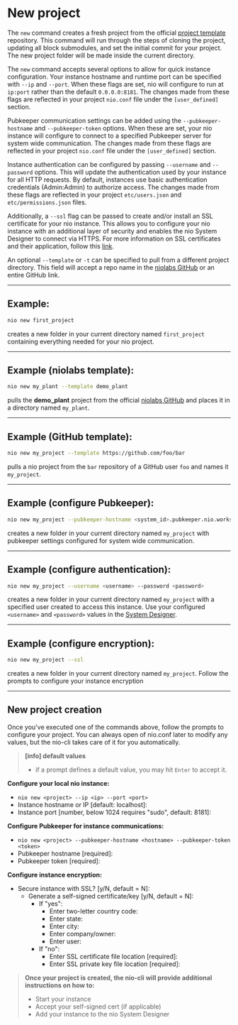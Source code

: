 # New project

The `new` command creates a fresh project from the official [project template](https://github.com/niolabs/project_template) repository. This command will run through the steps of cloning the project, updating all block submodules, and set the initial commit for your project. The new project folder will be made inside the current directory.

The `new` command accepts several options to allow for quick instance configuration. Your instance hostname and runtime port can be specified with `--ip` and `--port`. When these flags are set, nio will configure to run at `ip:port` rather than the default `0.0.0.0:8181`. The changes made from these flags are reflected in your project `nio.conf` file under the `[user_defined]` section.

Pubkeeper communication settings can be added using the `--pubkeeper-hostname` and `--pubkeeper-token` options. When these are set, your nio instance will configure to connect to a specified Pubkeeper server for system wide communication. The changes made from these flags are reflected in your project `nio.conf` file under the `[user_defined]` section.

Instance authentication can be configured by passing `--username` and `--password` options. This will update the authentication used by your instance for all HTTP requests. By default, instances use basic authentication credentials (Admin:Admin) to authorize access. The changes made from these flags are reflected in your project `etc/users.json` and `etc/permissions.json` files.

Additionally, a `--ssl` flag can be passed to create and/or install an SSL certificate for your nio instance.  This allows you to configure your nio instance with an additional layer of security and enables the nio System Designer to connect via HTTPS.  For more information on SSL certificates and their application, follow this [link](https://www.globalsign.com/en/ssl-information-center/what-is-an-ssl-certificate/).

An optional `--template` or `-t` can be specified to pull from a different project directory. This field will accept a repo name in the [niolabs GitHub](https://github.com/niolabs) or an entire GitHub link.

---

## Example:

```bash
nio new first_project
```
creates a new folder in your current directory named `first_project` containing everything needed for your nio project.

---

## Example (niolabs template):

```bash
nio new my_plant --template demo_plant
```


pulls the **demo_plant** project from the official [niolabs GitHub](https://github.com/niolabs/plant_demo) and places it in a directory named `my_plant`.

---

## Example (GitHub template):

```bash
nio new my_project --template https://github.com/foo/bar
```

pulls a nio project from the `bar` repository of a GitHub user `foo` and names it `my_project`.

---

## Example (configure Pubkeeper):

```bash
nio new my_project --pubkeeper-hostname <system_id>.pubkeeper.nio.works --pubkeeper-token <pubkeeper_token>
```

creates a new folder in your current directory named `my_project` with pubkeeper settings configured for system wide communication.

---

## Example (configure authentication):

```bash
nio new my_project --username <username> --password <password>
```

creates a new folder in your current directory named `my_project` with a specified user created to access this instance. Use your configured `<username>` and `<password>` values in the [System Designer](/system-designer/reference.md#connect-to-a-local-instance).

---

## Example (configure encryption):

```bash
nio new my_project --ssl
```

creates a new folder in your current directory named `my_project`. Follow the prompts to configure your instance encryption

---

## New project creation

Once you've executed one of the commands above, follow the prompts to configure your project. You can always open of nio.conf later to modify any values, but the nio-cli takes care of it for you automatically.

>**[info] default values**
>
>* if a prompt defines a default value, you may hit `Enter` to accept it.

**Configure your local nio instance:**
- `nio new <project> --ip <ip> --port <port>`
- Instance hostname or IP \[default: localhost\]:
- Instance port \[number, below 1024 requires "sudo", default: 8181\]:

**Configure Pubkeeper for instance communications:**
- `nio new <project> --pubkeeper-hostname <hostname> --pubkeeper-token <token>`
- Pubkeeper hostname \[required\]:
- Pubkeeper token \[required\]:

**Configure instance encryption:**
- Secure instance with SSL? \[y/N, default = N\]:
  - Generate a self-signed certificate/key \[y/N, default = N\]:
    - If "yes":
      - Enter two-letter country code:
      - Enter state:
      - Enter city:
      - Enter company/owner:
      - Enter user:
    - If "no":
      - Enter SSL certificate file location \[required\]:
      - Enter SSL private key file location \[required\]:

>**Once your project is created, the nio-cli will provide additional instructions on how to:**
>
>- Start your instance
>- Accept your self-signed cert (if applicable)
>- Add your instance to the nio System Designer



